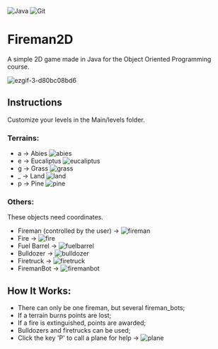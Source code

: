 ![Java](https://img.shields.io/badge/java-%23ED8B00.svg?style=for-the-badge&logo=openjdk&logoColor=white)
![Git](https://img.shields.io/badge/git-%23F05033.svg?style=for-the-badge&logo=git&logoColor=white)
# Fireman2D

A simple 2D game made in Java for the Object Oriented Programming course.

![ezgif-3-d80bc08bd6](https://github.com/gdsantos99/Fireman2D/assets/72032143/e34dbe1b-3202-4b7f-a77f-b45d838c95df)

## Instructions

Customize your levels in the Main/levels folder.

### Terrains:

* a -> Abies ![abies](https://github.com/gdsantos99/Fireman2D/assets/72032143/1359e1de-d1bb-440b-a7eb-ee3c0bf9cea3)
* e -> Eucaliptus ![eucaliptus](https://github.com/gdsantos99/Fireman2D/assets/72032143/93e6a2d4-00d4-4231-ac4b-545b3ab4dd37)
* g -> Grass ![grass](https://github.com/gdsantos99/Fireman2D/assets/72032143/e195347c-8b0d-40af-8704-2c20e8416353)
* _ -> Land ![land](https://github.com/gdsantos99/Fireman2D/assets/72032143/387c55b9-19e4-4e58-a704-27d4f5e041aa)
* p -> Pine ![pine](https://github.com/gdsantos99/Fireman2D/assets/72032143/6ee984de-5122-456e-9306-be716bc8e4b5)

### Others:

These objects need coordinates.
* Fireman (controlled by the user) -> ![fireman](https://github.com/gdsantos99/Fireman2D/assets/72032143/7219b4dd-2be9-4044-958c-754795ea16da)
* Fire -> ![fire](https://github.com/gdsantos99/Fireman2D/assets/72032143/2a6559ea-8863-4136-812f-cfc71669f794)
* Fuel Barrel -> ![fuelbarrel](https://github.com/gdsantos99/Fireman2D/assets/72032143/bd87a16c-f365-4fe4-80f5-c10c93b1705a)
* Bulldozer -> ![bulldozer](https://github.com/gdsantos99/Fireman2D/assets/72032143/273b282d-8352-41be-8efe-5bcb093d9c99)
* Firetruck ->  ![firetruck](https://github.com/gdsantos99/Fireman2D/assets/72032143/4db1f3f5-918d-406e-ae71-39447cd42e56)
* FiremanBot -> ![firemanbot](https://github.com/gdsantos99/Fireman2D/assets/72032143/39509253-6bc0-47aa-9c8c-6c65c819b057)

## How It Works:
* There can only be one fireman, but several fireman_bots;
* If a terrain burns points are lost;
* If a fire is extinguished, points are awarded;
* Bulldozers and firetrucks can be used;
* Click the key 'P' to call a plane for help -> ![plane](https://github.com/gdsantos99/Fireman2D/assets/72032143/2e0f8b3d-dca2-4dbc-99b1-c0d9074afef6)
